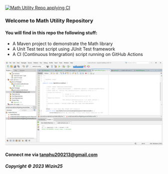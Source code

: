 [![Math Utility Repo applying CI](https://github.com/Wizin25/math-util-mvn/actions/workflows/math-util-ci.yml/badge.svg)](https://github.com/Wizin25/math-util-mvn/actions/workflows/math-util-ci.yml)

### Welcome to Math Utility Repository

#### You will find in this repo the following stuff:

* A Maven project to demonstrate the Math library
* A Unit Test test script using JUnit Test framework
* A CI (Continuous Intergration) script running on GitHub Actions

![Test script with JUnit](https://github.com/Wizin25/math-util-mvn/blob/main/screenshot/test-scrip%20with%20JUnit.png)

#### Connect me via tanphu200213@gmail.com

##### Copyright &#169; 2023 Wizin25